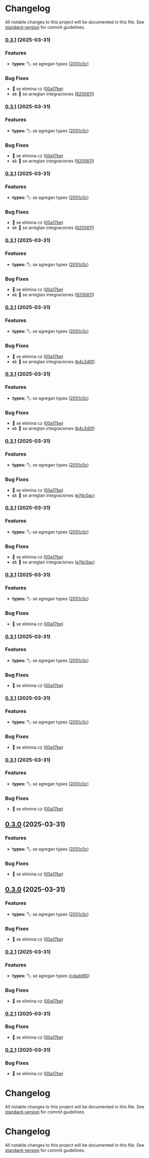 # Changelog

All notable changes to this project will be documented in this file. See [standard-version](https://github.com/conventional-changelog/standard-version) for commit guidelines.

### [0.3.1](https://github.com/VictorManuelCarrillo/vue-ui/compare/v0.2.0...v0.3.1) (2025-03-31)


### Features

* **types:** :label: se agregan types ([2051c0c](https://github.com/VictorManuelCarrillo/vue-ui/commit/2051c0cef0551b64526fdf89fb4079c74e49534f))


### Bug Fixes

* :bug: se elimina cz ([00a17be](https://github.com/VictorManuelCarrillo/vue-ui/commit/00a17bea6df114aa26f64c174cfdb42bf1dbbe0b))
* **ci:** :green_heart: se arreglan integraciones ([9205611](https://github.com/VictorManuelCarrillo/vue-ui/commit/9205611ae17b464e26c2da89d3942229e48eeecf))

### [0.3.1](https://github.com/VictorManuelCarrillo/vue-ui/compare/v0.2.0...v0.3.1) (2025-03-31)


### Features

* **types:** :label: se agregan types ([2051c0c](https://github.com/VictorManuelCarrillo/vue-ui/commit/2051c0cef0551b64526fdf89fb4079c74e49534f))


### Bug Fixes

* :bug: se elimina cz ([00a17be](https://github.com/VictorManuelCarrillo/vue-ui/commit/00a17bea6df114aa26f64c174cfdb42bf1dbbe0b))
* **ci:** :green_heart: se arreglan integraciones ([9205611](https://github.com/VictorManuelCarrillo/vue-ui/commit/9205611ae17b464e26c2da89d3942229e48eeecf))

### [0.3.1](https://github.com/VictorManuelCarrillo/vue-ui/compare/v0.2.0...v0.3.1) (2025-03-31)


### Features

* **types:** :label: se agregan types ([2051c0c](https://github.com/VictorManuelCarrillo/vue-ui/commit/2051c0cef0551b64526fdf89fb4079c74e49534f))


### Bug Fixes

* :bug: se elimina cz ([00a17be](https://github.com/VictorManuelCarrillo/vue-ui/commit/00a17bea6df114aa26f64c174cfdb42bf1dbbe0b))
* **ci:** :green_heart: se arreglan integraciones ([9205611](https://github.com/VictorManuelCarrillo/vue-ui/commit/9205611ae17b464e26c2da89d3942229e48eeecf))

### [0.3.1](https://github.com/VictorManuelCarrillo/vue-ui/compare/v0.2.0...v0.3.1) (2025-03-31)


### Features

* **types:** :label: se agregan types ([2051c0c](https://github.com/VictorManuelCarrillo/vue-ui/commit/2051c0cef0551b64526fdf89fb4079c74e49534f))


### Bug Fixes

* :bug: se elimina cz ([00a17be](https://github.com/VictorManuelCarrillo/vue-ui/commit/00a17bea6df114aa26f64c174cfdb42bf1dbbe0b))
* **ci:** :green_heart: se arreglan integraciones ([9205611](https://github.com/VictorManuelCarrillo/vue-ui/commit/9205611ae17b464e26c2da89d3942229e48eeecf))

### [0.3.1](https://github.com/VictorManuelCarrillo/vue-ui/compare/v0.2.0...v0.3.1) (2025-03-31)


### Features

* **types:** :label: se agregan types ([2051c0c](https://github.com/VictorManuelCarrillo/vue-ui/commit/2051c0cef0551b64526fdf89fb4079c74e49534f))


### Bug Fixes

* :bug: se elimina cz ([00a17be](https://github.com/VictorManuelCarrillo/vue-ui/commit/00a17bea6df114aa26f64c174cfdb42bf1dbbe0b))
* **ci:** :green_heart: se arreglan integraciones ([b4c2d0f](https://github.com/VictorManuelCarrillo/vue-ui/commit/b4c2d0f6a523fb7cfc98603a55ef71c8fc284782))

### [0.3.1](https://github.com/VictorManuelCarrillo/vue-ui/compare/v0.2.0...v0.3.1) (2025-03-31)


### Features

* **types:** :label: se agregan types ([2051c0c](https://github.com/VictorManuelCarrillo/vue-ui/commit/2051c0cef0551b64526fdf89fb4079c74e49534f))


### Bug Fixes

* :bug: se elimina cz ([00a17be](https://github.com/VictorManuelCarrillo/vue-ui/commit/00a17bea6df114aa26f64c174cfdb42bf1dbbe0b))
* **ci:** :green_heart: se arreglan integraciones ([b4c2d0f](https://github.com/VictorManuelCarrillo/vue-ui/commit/b4c2d0f6a523fb7cfc98603a55ef71c8fc284782))

### [0.3.1](https://github.com/VictorManuelCarrillo/vue-ui/compare/v0.2.0...v0.3.1) (2025-03-31)


### Features

* **types:** :label: se agregan types ([2051c0c](https://github.com/VictorManuelCarrillo/vue-ui/commit/2051c0cef0551b64526fdf89fb4079c74e49534f))


### Bug Fixes

* :bug: se elimina cz ([00a17be](https://github.com/VictorManuelCarrillo/vue-ui/commit/00a17bea6df114aa26f64c174cfdb42bf1dbbe0b))
* **ci:** :green_heart: se arreglan integraciones ([e7dc0ac](https://github.com/VictorManuelCarrillo/vue-ui/commit/e7dc0ac2d9e2438e7f4c990c087a002cfbf6344a))

### [0.3.1](https://github.com/VictorManuelCarrillo/vue-ui/compare/v0.2.0...v0.3.1) (2025-03-31)


### Features

* **types:** :label: se agregan types ([2051c0c](https://github.com/VictorManuelCarrillo/vue-ui/commit/2051c0cef0551b64526fdf89fb4079c74e49534f))


### Bug Fixes

* :bug: se elimina cz ([00a17be](https://github.com/VictorManuelCarrillo/vue-ui/commit/00a17bea6df114aa26f64c174cfdb42bf1dbbe0b))
* **ci:** :green_heart: se arreglan integraciones ([e7dc0ac](https://github.com/VictorManuelCarrillo/vue-ui/commit/e7dc0ac2d9e2438e7f4c990c087a002cfbf6344a))

### [0.3.1](https://github.com/VictorManuelCarrillo/vue-ui/compare/v0.2.0...v0.3.1) (2025-03-31)


### Features

* **types:** :label: se agregan types ([2051c0c](https://github.com/VictorManuelCarrillo/vue-ui/commit/2051c0cef0551b64526fdf89fb4079c74e49534f))


### Bug Fixes

* :bug: se elimina cz ([00a17be](https://github.com/VictorManuelCarrillo/vue-ui/commit/00a17bea6df114aa26f64c174cfdb42bf1dbbe0b))

### [0.3.1](https://github.com/VictorManuelCarrillo/vue-ui/compare/v0.2.0...v0.3.1) (2025-03-31)


### Features

* **types:** :label: se agregan types ([2051c0c](https://github.com/VictorManuelCarrillo/vue-ui/commit/2051c0cef0551b64526fdf89fb4079c74e49534f))


### Bug Fixes

* :bug: se elimina cz ([00a17be](https://github.com/VictorManuelCarrillo/vue-ui/commit/00a17bea6df114aa26f64c174cfdb42bf1dbbe0b))

### [0.3.1](https://github.com/VictorManuelCarrillo/vue-ui/compare/v0.2.0...v0.3.1) (2025-03-31)


### Features

* **types:** :label: se agregan types ([2051c0c](https://github.com/VictorManuelCarrillo/vue-ui/commit/2051c0cef0551b64526fdf89fb4079c74e49534f))


### Bug Fixes

* :bug: se elimina cz ([00a17be](https://github.com/VictorManuelCarrillo/vue-ui/commit/00a17bea6df114aa26f64c174cfdb42bf1dbbe0b))

### [0.3.1](https://github.com/VictorManuelCarrillo/vue-ui/compare/v0.2.0...v0.3.1) (2025-03-31)


### Features

* **types:** :label: se agregan types ([2051c0c](https://github.com/VictorManuelCarrillo/vue-ui/commit/2051c0cef0551b64526fdf89fb4079c74e49534f))


### Bug Fixes

* :bug: se elimina cz ([00a17be](https://github.com/VictorManuelCarrillo/vue-ui/commit/00a17bea6df114aa26f64c174cfdb42bf1dbbe0b))

## [0.3.0](https://github.com/VictorManuelCarrillo/vue-ui/compare/v0.2.0...v0.3.0) (2025-03-31)


### Features

* **types:** :label: se agregan types ([2051c0c](https://github.com/VictorManuelCarrillo/vue-ui/commit/2051c0cef0551b64526fdf89fb4079c74e49534f))


### Bug Fixes

* :bug: se elimina cz ([00a17be](https://github.com/VictorManuelCarrillo/vue-ui/commit/00a17bea6df114aa26f64c174cfdb42bf1dbbe0b))

## [0.3.0](https://github.com/VictorManuelCarrillo/vue-ui/compare/v0.2.0...v0.3.0) (2025-03-31)


### Features

* **types:** :label: se agregan types ([2051c0c](https://github.com/VictorManuelCarrillo/vue-ui/commit/2051c0cef0551b64526fdf89fb4079c74e49534f))


### Bug Fixes

* :bug: se elimina cz ([00a17be](https://github.com/VictorManuelCarrillo/vue-ui/commit/00a17bea6df114aa26f64c174cfdb42bf1dbbe0b))

### [0.2.1](https://github.com/VictorManuelCarrillo/vue-ui/compare/v0.2.0...v0.2.1) (2025-03-31)


### Features

* **types:** :label: se agregan types ([cdadd80](https://github.com/VictorManuelCarrillo/vue-ui/commit/cdadd80ca4669d3c0f0c100121ebd77939eea7c4))


### Bug Fixes

* :bug: se elimina cz ([00a17be](https://github.com/VictorManuelCarrillo/vue-ui/commit/00a17bea6df114aa26f64c174cfdb42bf1dbbe0b))

### [0.2.1](https://github.com/VictorManuelCarrillo/vue-ui/compare/v0.2.0...v0.2.1) (2025-03-31)


### Bug Fixes

* :bug: se elimina cz ([00a17be](https://github.com/VictorManuelCarrillo/vue-ui/commit/00a17bea6df114aa26f64c174cfdb42bf1dbbe0b))

### [0.2.1](https://github.com/VictorManuelCarrillo/vue-ui/compare/v0.2.0...v0.2.1) (2025-03-31)


### Bug Fixes

* :bug: se elimina cz ([00a17be](https://github.com/VictorManuelCarrillo/vue-ui/commit/00a17bea6df114aa26f64c174cfdb42bf1dbbe0b))

# Changelog

All notable changes to this project will be documented in this file. See [standard-version](https://github.com/conventional-changelog/standard-version) for commit guidelines.

# Changelog

All notable changes to this project will be documented in this file. See [standard-version](https://github.com/conventional-changelog/standard-version) for commit guidelines.
